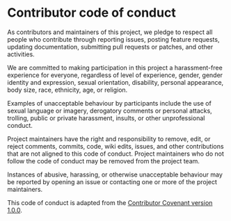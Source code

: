 # Contributor code of conduct

As contributors and maintainers of this project,
we pledge to respect all people who contribute through
reporting issues, posting feature requests, updating documentation,
submitting pull requests or patches, and other activities.

We are committed to making participation in this project
a harassment-free experience for everyone, regardless of
level of experience, gender, gender identity and expression, sexual orientation,
disability, personal appearance, body size, race, ethnicity, age, or religion.

Examples of unacceptable behaviour by participants include
the use of sexual language or imagery, derogatory comments or personal attacks,
trolling, public or private harassment, insults,
or other unprofessional conduct.

Project maintainers have the right and responsibility to
remove, edit, or reject comments, commits, code, wiki edits, issues,
and other contributions that are not aligned to this code of conduct.
Project maintainers who do not follow the code of conduct
may be removed from the project team.

Instances of abusive, harassing, or otherwise unacceptable behaviour may be
reported by opening an issue or
contacting one or more of the project maintainers.

This code of conduct is adapted from the
[Contributor Covenant version 1.0.0](http://contributor-covenant.org/version/1/0/0/).
